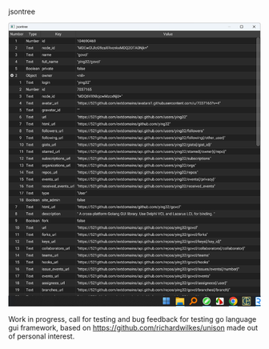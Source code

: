 jsontree

![demo](demo.png)

Work in progress, call for testing and bug feedback for testing go language gui framework, based on https://github.com/richardwilkes/unison
 made out of personal interest.

